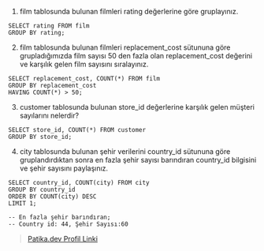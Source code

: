 1. film tablosunda bulunan filmleri rating değerlerine göre gruplayınız.

```postgresql
SELECT rating FROM film
GROUP BY rating;
```

2. film tablosunda bulunan filmleri replacement_cost sütununa göre grupladığımızda film sayısı 50 den fazla olan replacement_cost değerini ve karşılık gelen film sayısını sıralayınız.

```postgresql
SELECT replacement_cost, COUNT(*) FROM film
GROUP BY replacement_cost
HAVING COUNT(*) > 50;
```

3. customer tablosunda bulunan store_id değerlerine karşılık gelen müşteri sayılarını nelerdir?

```postgresql
SELECT store_id, COUNT(*) FROM customer
GROUP BY store_id;
```

4. city tablosunda bulunan şehir verilerini country_id sütununa göre gruplandırdıktan sonra en fazla şehir sayısı barındıran country_id bilgisini ve şehir sayısını paylaşınız.

```postgresql
SELECT country_id, COUNT(city) FROM city
GROUP BY country_id
ORDER BY COUNT(city) DESC
LIMIT 1;

-- En fazla şehir barındıran;
-- Country id: 44, Şehir Sayısı:60
```

> [Patika.dev Profil Linki](https://app.patika.dev/kingcrimson)
